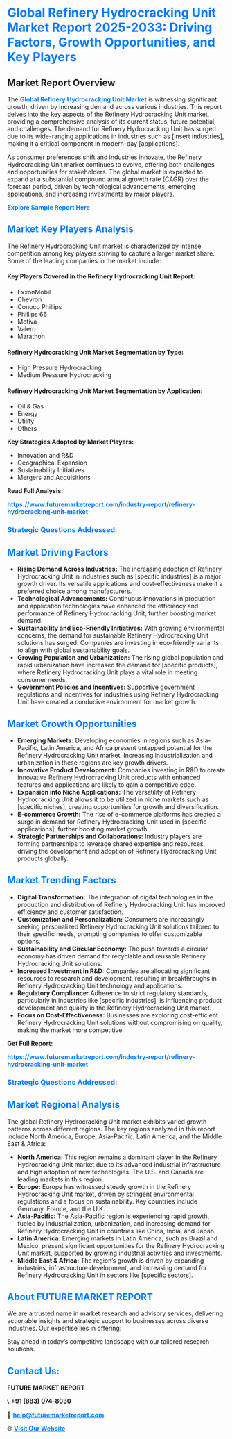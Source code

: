 <h1 style="color: #007BFF;">Global Refinery Hydrocracking Unit Market Report 2025-2033: Driving Factors, Growth Opportunities, and Key Players</h1>

<section id="overview">
<h2>Market Report Overview</h2>
<p>The <a href="https://www.futuremarketreport.com/industry-report/refinery-hydrocracking-unit-market" style="color: #007BFF; text-decoration: none;"><strong>Global Refinery Hydrocracking Unit Market</strong></a> is witnessing significant growth, driven by increasing demand across various industries. This report delves into the key aspects of the Refinery Hydrocracking Unit market, providing a comprehensive analysis of its current status, future potential, and challenges. The demand for Refinery Hydrocracking Unit has surged due to its wide-ranging applications in industries such as [insert industries], making it a critical component in modern-day [applications].</p>
<p>As consumer preferences shift and industries innovate, the Refinery Hydrocracking Unit market continues to evolve, offering both challenges and opportunities for stakeholders. The global market is expected to expand at a substantial compound annual growth rate (CAGR) over the forecast period, driven by technological advancements, emerging applications, and increasing investments by major players.</p>
</section>

<section id="overview">
<p><a href="https://www.futuremarketreport.com/request-sample/reportId=55487" style="color: #007BFF; text-decoration: none;"><strong>Explore Sample Report Here</strong></a></p>
</section>

<section id="key-players">
<h2 style="color: #007BFF;">Market Key Players Analysis</h2>
<p>The Refinery Hydrocracking Unit market is characterized by intense competition among key players striving to capture a larger market share. Some of the leading companies in the market include:</p>
<h4>Key Players Covered in the Refinery Hydrocracking Unit Report:</h4>
<ul><li>ExxonMobil</li><li>Chevron</li><li>Conoco Phillips</li><li>Phillips 66</li><li>Motiva</li><li>Valero</li><li>Marathon</li></ul>
<h4>Refinery Hydrocracking Unit Market Segmentation by Type:</h4>
<ul><li>High Pressure Hydrocracking</li><li>Medium Pressure Hydrocracking</li></ul>

<h4>Refinery Hydrocracking Unit Market Segmentation by Application:</h4>
<ul><li>Oil &amp; Gas</li><li>Energy</li><li>Utility</li><li>Others</li></ul>
<p><strong>Key Strategies Adopted by Market Players:</strong></p>
<ul>
<li>Innovation and R&D</li>
<li>Geographical Expansion</li>
<li>Sustainability Initiatives</li>
<li>Mergers and Acquisitions</li>
</ul>
</section>

<section>
<p><strong>Read Full Analysis: </strong></p><a href="https://www.futuremarketreport.com/industry-report/refinery-hydrocracking-unit-market" style="color: #007BFF; text-decoration: none;"><strong>https://www.futuremarketreport.com/industry-report/refinery-hydrocracking-unit-market</strong></a>
<h3 style="color: #007BFF;">Strategic Questions Addressed:</h3>
</section>

<section id="driving-factors">
<h2 style="color: #007BFF;">Market Driving Factors</h2>
<ul>
<li><strong>Rising Demand Across Industries:</strong> The increasing adoption of Refinery Hydrocracking Unit in industries such as [specific industries] is a major growth driver. Its versatile applications and cost-effectiveness make it a preferred choice among manufacturers.</li>
<li><strong>Technological Advancements:</strong> Continuous innovations in production and application technologies have enhanced the efficiency and performance of Refinery Hydrocracking Unit, further boosting market demand.</li>
<li><strong>Sustainability and Eco-Friendly Initiatives:</strong> With growing environmental concerns, the demand for sustainable Refinery Hydrocracking Unit solutions has surged. Companies are investing in eco-friendly variants to align with global sustainability goals.</li>
<li><strong>Growing Population and Urbanization:</strong> The rising global population and rapid urbanization have increased the demand for [specific products], where Refinery Hydrocracking Unit plays a vital role in meeting consumer needs.</li>
<li><strong>Government Policies and Incentives:</strong> Supportive government regulations and incentives for industries using Refinery Hydrocracking Unit have created a conducive environment for market growth.</li>
</ul>
</section>

<section id="growth-opportunities">
<h2 style="color: #007BFF;">Market Growth Opportunities</h2>
<ul>
<li><strong>Emerging Markets:</strong> Developing economies in regions such as Asia-Pacific, Latin America, and Africa present untapped potential for the Refinery Hydrocracking Unit market. Increasing industrialization and urbanization in these regions are key growth drivers.</li>
<li><strong>Innovative Product Development:</strong> Companies investing in R&D to create innovative Refinery Hydrocracking Unit products with enhanced features and applications are likely to gain a competitive edge.</li>
<li><strong>Expansion into Niche Applications:</strong> The versatility of Refinery Hydrocracking Unit allows it to be utilized in niche markets such as [specific niches], creating opportunities for growth and diversification.</li>
<li><strong>E-commerce Growth:</strong> The rise of e-commerce platforms has created a surge in demand for Refinery Hydrocracking Unit used in [specific applications], further boosting market growth.</li>
<li><strong>Strategic Partnerships and Collaborations:</strong> Industry players are forming partnerships to leverage shared expertise and resources, driving the development and adoption of Refinery Hydrocracking Unit products globally.</li>
</ul>
</section>

<section id="trending-factors">
<h2 style="color: #007BFF;">Market Trending Factors</h2>
<ul>
<li><strong>Digital Transformation:</strong> The integration of digital technologies in the production and distribution of Refinery Hydrocracking Unit has improved efficiency and customer satisfaction.</li>
<li><strong>Customization and Personalization:</strong> Consumers are increasingly seeking personalized Refinery Hydrocracking Unit solutions tailored to their specific needs, prompting companies to offer customizable options.</li>
<li><strong>Sustainability and Circular Economy:</strong> The push towards a circular economy has driven demand for recyclable and reusable Refinery Hydrocracking Unit solutions.</li>
<li><strong>Increased Investment in R&D:</strong> Companies are allocating significant resources to research and development, resulting in breakthroughs in Refinery Hydrocracking Unit technology and applications.</li>
<li><strong>Regulatory Compliance:</strong> Adherence to strict regulatory standards, particularly in industries like [specific industries], is influencing product development and quality in the Refinery Hydrocracking Unit market.</li>
<li><strong>Focus on Cost-Effectiveness:</strong> Businesses are exploring cost-efficient Refinery Hydrocracking Unit solutions without compromising on quality, making the market more competitive.</li>
</ul>
</section>

<section>
<p><strong>Get Full Report: </strong></p><a href="https://www.futuremarketreport.com/industry-report/refinery-hydrocracking-unit-market" style="color: #007BFF; text-decoration: none;"><strong>https://www.futuremarketreport.com/industry-report/refinery-hydrocracking-unit-market</strong></a>
<h3 style="color: #007BFF;">Strategic Questions Addressed:</h3>
</section>


<section id="regional-analysis">
<h2 style="color: #007BFF;">Market Regional Analysis</h2>
<p>The global Refinery Hydrocracking Unit market exhibits varied growth patterns across different regions. The key regions analyzed in this report include North America, Europe, Asia-Pacific, Latin America, and the Middle East & Africa:</p>
<ul>
<li><strong>North America:</strong> This region remains a dominant player in the Refinery Hydrocracking Unit market due to its advanced industrial infrastructure and high adoption of new technologies. The U.S. and Canada are leading markets in this region.</li>
<li><strong>Europe:</strong> Europe has witnessed steady growth in the Refinery Hydrocracking Unit market, driven by stringent environmental regulations and a focus on sustainability. Key countries include Germany, France, and the U.K.</li>
<li><strong>Asia-Pacific:</strong> The Asia-Pacific region is experiencing rapid growth, fueled by industrialization, urbanization, and increasing demand for Refinery Hydrocracking Unit in countries like China, India, and Japan.</li>
<li><strong>Latin America:</strong> Emerging markets in Latin America, such as Brazil and Mexico, present significant opportunities for the Refinery Hydrocracking Unit market, supported by growing industrial activities and investments.</li>
<li><strong>Middle East & Africa:</strong> The region’s growth is driven by expanding industries, infrastructure development, and increasing demand for Refinery Hydrocracking Unit in sectors like [specific sectors].</li>
</ul>
</section>

<footer>
<h2 style="color: #007BFF;">About FUTURE MARKET REPORT</h2>
<p>We are a trusted name in market research and advisory services, delivering actionable insights and strategic support to businesses across diverse industries. Our expertise lies in offering:</p>

<p>Stay ahead in today’s competitive landscape with our tailored research solutions.</p>

<h2 style="color: #007BFF;">Contact Us:</h2>
<p><strong>FUTURE MARKET REPORT</strong></p>
<p>📞 <strong>+91 (883) 074-8030</strong></p>
<p>📧 <strong><a href="mailto:help@futuremarketreport.com" style="color: #007BFF;">help@futuremarketreport.com</a></strong></p>
<p>🌐 <strong><a href="https://www.futuremarketreport.com/" style="color: #007BFF;">Visit Our Website</a></strong></p>
</footer>